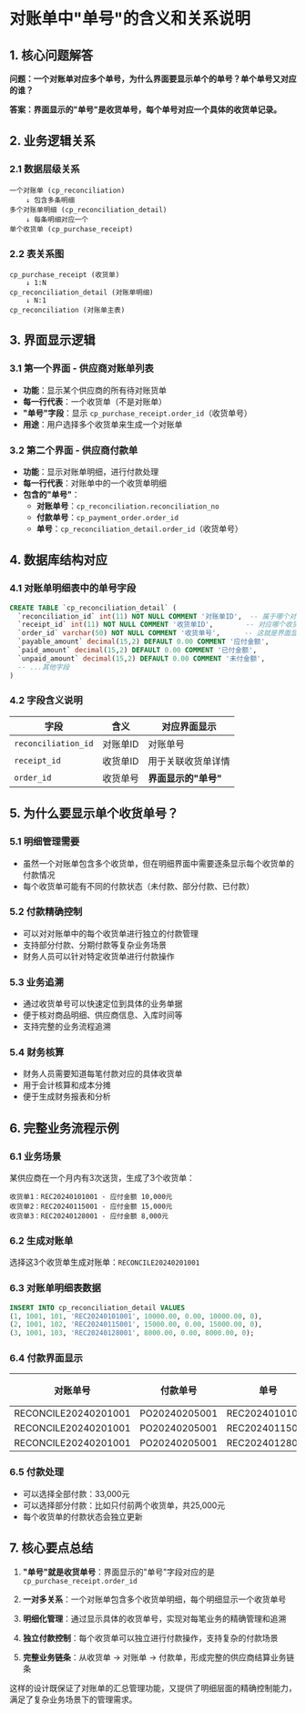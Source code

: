 # 对账单中"单号"的含义和关系说明

## 1. 核心问题解答

**问题：一个对账单对应多个单号，为什么界面要显示单个的单号？单个单号又对应的谁？**

**答案：界面显示的"单号"是收货单号，每个单号对应一个具体的收货单记录。**

## 2. 业务逻辑关系

### 2.1 数据层级关系

```
一个对账单 (cp_reconciliation)
    ↓ 包含多条明细
多个对账单明细 (cp_reconciliation_detail)
    ↓ 每条明细对应一个
单个收货单 (cp_purchase_receipt)
```

### 2.2 表关系图

```
cp_purchase_receipt (收货单)
    ↓ 1:N
cp_reconciliation_detail (对账单明细)
    ↓ N:1
cp_reconciliation (对账单主表)
```

## 3. 界面显示逻辑

### 3.1 第一个界面 - 供应商对账单列表
- **功能**：显示某个供应商的所有待对账货单
- **每一行代表**：一个收货单（不是对账单）
- **"单号"字段**：显示 `cp_purchase_receipt.order_id`（收货单号）
- **用途**：用户选择多个收货单来生成一个对账单

### 3.2 第二个界面 - 供应商付款单
- **功能**：显示对账单明细，进行付款处理
- **每一行代表**：对账单中的一个收货单明细
- **包含的"单号"**：
  - **对账单号**：`cp_reconciliation.reconciliation_no`
  - **付款单号**：`cp_payment_order.order_id`
  - **单号**：`cp_reconciliation_detail.order_id`（收货单号）

## 4. 数据库结构对应

### 4.1 对账单明细表中的单号字段

```sql
CREATE TABLE `cp_reconciliation_detail` (
  `reconciliation_id` int(11) NOT NULL COMMENT '对账单ID',  -- 属于哪个对账单
  `receipt_id` int(11) NOT NULL COMMENT '收货单ID',        -- 对应哪个收货单
  `order_id` varchar(50) NOT NULL COMMENT '收货单号',      -- 这就是界面显示的"单号"
  `payable_amount` decimal(15,2) DEFAULT 0.00 COMMENT '应付金额',
  `paid_amount` decimal(15,2) DEFAULT 0.00 COMMENT '已付金额',
  `unpaid_amount` decimal(15,2) DEFAULT 0.00 COMMENT '未付金额',
  -- ...其他字段
)
```

### 4.2 字段含义说明

| 字段 | 含义 | 对应界面显示 |
|------|------|------------|
| `reconciliation_id` | 对账单ID | 对账单号 |
| `receipt_id` | 收货单ID | 用于关联收货单详情 |
| `order_id` | 收货单号 | **界面显示的"单号"** |

## 5. 为什么要显示单个收货单号？

### 5.1 明细管理需要
- 虽然一个对账单包含多个收货单，但在明细界面中需要逐条显示每个收货单的付款情况
- 每个收货单可能有不同的付款状态（未付款、部分付款、已付款）

### 5.2 付款精确控制
- 可以对对账单中的每个收货单进行独立的付款管理
- 支持部分付款、分期付款等复杂业务场景
- 财务人员可以针对特定收货单进行付款操作

### 5.3 业务追溯
- 通过收货单号可以快速定位到具体的业务单据
- 便于核对商品明细、供应商信息、入库时间等
- 支持完整的业务流程追溯

### 5.4 财务核算
- 财务人员需要知道每笔付款对应的具体收货单
- 用于会计核算和成本分摊
- 便于生成财务报表和分析

## 6. 完整业务流程示例

### 6.1 业务场景
某供应商在一个月内有3次送货，生成了3个收货单：

```
收货单1：REC20240101001 - 应付金额 10,000元
收货单2：REC20240115001 - 应付金额 15,000元  
收货单3：REC20240128001 - 应付金额 8,000元
```

### 6.2 生成对账单
选择这3个收货单生成对账单：`RECONCILE20240201001`

### 6.3 对账单明细表数据
```sql
INSERT INTO cp_reconciliation_detail VALUES
(1, 1001, 101, 'REC20240101001', 10000.00, 0.00, 10000.00, 0),
(2, 1001, 102, 'REC20240115001', 15000.00, 0.00, 15000.00, 0),
(3, 1001, 103, 'REC20240128001', 8000.00, 0.00, 8000.00, 0);
```

### 6.4 付款界面显示
| 对账单号 | 付款单号 | 单号 | 应付金额 | 已付金额 | 未付金额 |
|---------|---------|------|---------|---------|---------|
| RECONCILE20240201001 | PO20240205001 | REC20240101001 | 10,000.00 | 0.00 | 10,000.00 |
| RECONCILE20240201001 | PO20240205001 | REC20240115001 | 15,000.00 | 0.00 | 15,000.00 |
| RECONCILE20240201001 | PO20240205001 | REC20240128001 | 8,000.00 | 0.00 | 8,000.00 |

### 6.5 付款处理
- 可以选择全部付款：33,000元
- 可以选择部分付款：比如只付前两个收货单，共25,000元
- 每个收货单的付款状态会独立更新

## 7. 核心要点总结

1. **"单号"就是收货单号**：界面显示的"单号"字段对应的是 `cp_purchase_receipt.order_id`

2. **一对多关系**：一个对账单包含多个收货单明细，每个明细显示一个收货单号

3. **明细化管理**：通过显示具体的收货单号，实现对每笔业务的精确管理和追溯

4. **独立付款控制**：每个收货单可以独立进行付款操作，支持复杂的付款场景

5. **完整业务链条**：从收货单 → 对账单 → 付款单，形成完整的供应商结算业务链条

这样的设计既保证了对账单的汇总管理功能，又提供了明细层面的精确控制能力，满足了复杂业务场景下的管理需求。 